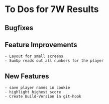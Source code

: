 # To Dos for 7W Results
## Bugfixes

## Feature Improvements
    - Layout for small screens
    - SumUp reads out all numbers for the player

## New Features
    - save player names in cookie
    - highlight highest score
    - Create Build-Version in git-hook